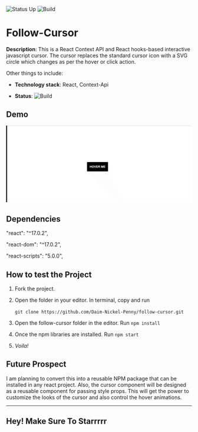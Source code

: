 ![Status Up](https://badgen.net/uptime-robot/status/m780862024-50db2c44c703e5c68d6b1ebb) ![Build](https://img.shields.io/badge/build-passing-brightgreen)

# Follow-Cursor

**Description**: This is a React Context API and React hooks-based interactive javascript cursor. The cursor replaces the standard cursor icon with a SVG circle which changes as per the hover or click action.

Other things to include:

- **Technology stack**: React, Context-Api

- **Status**: ![Build](https://img.shields.io/badge/build-passing-brightgreen)

## Demo

![Demo](https://github.com/Daim-Nickel-Penny/follow-cursor/blob/main/assets/demo-follow-cursor.gif)

## Dependencies

"react": "^17.0.2",

"react-dom": "^17.0.2",

"react-scripts": "5.0.0",

## How to test the Project

1. Fork the project.

2. Open the folder in your editor. In terminal, copy and run

   `git clone https://github.com/Daim-Nickel-Penny/follow-cursor.git`

3. Open the follow-cursor folder in the editor. Run `npm install`

4. Once the npm libraries are installed. Run `npm start`

5. _Voila!_

## Future Prospect

I am planning to convert this into a reusable NPM package that can be installed in any react project. Also, the cursor component will be designed as a reusable component for passing style props. This will get the power to customize the looks of the cursor and also control the hover animations.

---

## Hey! Make Sure To Starrrrr
